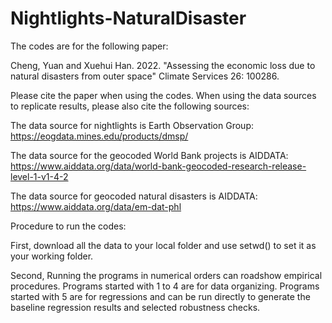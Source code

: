 # Nightlights-NaturalDisaster

The codes are for the following paper:

Cheng, Yuan and Xuehui Han. 2022. "Assessing the economic loss due to natural disasters from outer space" Climate Services 26: 100286.

Please cite the paper when using the codes. When using the data sources to replicate results, please also cite the following sources: 

The data source for nightlights is Earth Observation Group:
https://eogdata.mines.edu/products/dmsp/

The data source for the geocoded World Bank projects is AIDDATA:
https://www.aiddata.org/data/world-bank-geocoded-research-release-level-1-v1-4-2

The data source for geocoded natural disasters is AIDDATA:
https://www.aiddata.org/data/em-dat-phl


Procedure to run the codes:

First, download all the data to your local folder and use setwd() to set it as your working folder.

Second, Running the programs in numerical orders can roadshow empirical procedures. Programs started with 1 to 4 are for data organizing. Programs started with 5 are for regressions and can be run directly to generate the baseline regression results and selected robustness checks. 


